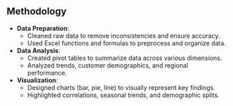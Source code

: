 ## Methodology
- **Data Preparation**:
  - Cleaned raw data to remove inconsistencies and ensure accuracy.
  - Used Excel functions and formulas to preprocess and organize data.
- **Data Analysis**:
  - Created pivot tables to summarize data across various dimensions.
  - Analyzed trends, customer demographics, and regional performance.
- **Visualization**:
  - Designed charts (bar, pie, line) to visually represent key findings.
  - Highlighted correlations, seasonal trends, and demographic splits.
